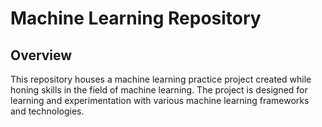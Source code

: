 # Machine Learning Repository
## Overview
This repository houses a machine learning practice project created while honing skills in the field of machine learning. The project is designed for learning and experimentation with various machine learning frameworks and technologies.

